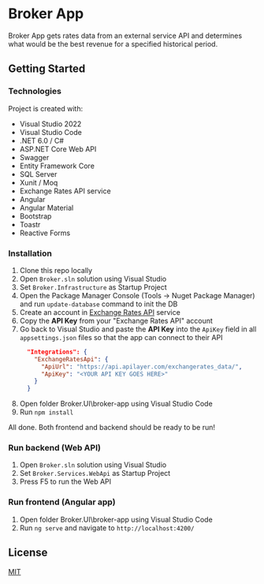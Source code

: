 # Broker App
Broker App gets rates data from an external service API and determines what would be the best revenue for a specified historical period.

## Getting Started

### Technologies
Project is created with:

- Visual Studio 2022
- Visual Studio Code 
- .NET 6.0 / C#
- ASP.NET Core Web API
- Swagger
- Entity Framework Core
- SQL Server
- Xunit / Moq
- Exchange Rates API service
- Angular
- Angular Material
- Bootstrap
- Toastr
- Reactive Forms

### Installation

1. Clone this repo locally
2. Open `Broker.sln` solution using Visual Studio
3. Set `Broker.Infrastructure` as Startup Project 
4. Open the Package Manager Console (Tools -> Nuget Package Manager) and run `update-database` command to init the DB
5. Create an account in [Exchange Rates API](https://apilayer.com/marketplace/exchangerates_data-api) service
6. Copy the **API Key** from your "Exchange Rates API" account
7. Go back to Visual Studio and paste the **API Key** into the `ApiKey` field in all `appsettings.json` files so that the app can connect to their API
	```json
	  "Integrations": {
		"ExchangeRatesApi": {
		  "ApiUrl": "https://api.apilayer.com/exchangerates_data/",
		  "ApiKey": "<YOUR API KEY GOES HERE>"
		}
	  }
	```
8. Open folder Broker.UI\broker-app using Visual Studio Code
9. Run `npm install`

All done. Both frontend and backend should be ready to be run!

### Run backend (Web API)
1. Open `Broker.sln` solution using Visual Studio
2. Set `Broker.Services.WebApi` as Startup Project 
3. Press F5 to run the Web API

### Run frontend (Angular app)
1. Open folder Broker.UI\broker-app using Visual Studio Code
2. Run `ng serve` and navigate to `http://localhost:4200/`

## License
[MIT](https://choosealicense.com/licenses/mit/)